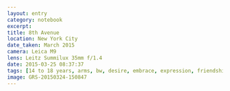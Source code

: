 ```yaml
--- 
layout: entry
category: notebook
excerpt:
title: 8th Avenue
location: New York City
date_taken: March 2015
camera: Leica M9
lens: Leitz Summilux 35mm f/1.4
date: 2015-03-25 08:37:37
tags: [14 to 18 years, arms, bw, desire, embrace, expression, friendship, girl, girls, headphones, hug, joy, kids, love, lust, teenagers, together, wrap, wrapped]
image: GRS-20150324-150847
---
```

